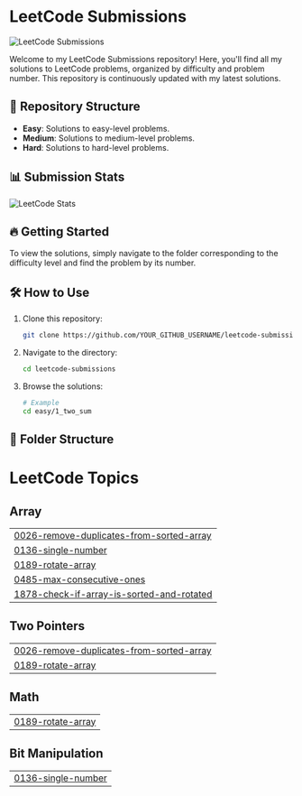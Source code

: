 # LeetCode Submissions

![LeetCode Submissions](https://leetcode-badge.chyroc.cn/?username=YOUR_LEETCODE_rajeev0521&theme=light)

Welcome to my LeetCode Submissions repository! Here, you'll find all my solutions to LeetCode problems, organized by difficulty and problem number. This repository is continuously updated with my latest solutions.

## 🚀 Repository Structure

- **Easy**: Solutions to easy-level problems.
- **Medium**: Solutions to medium-level problems.
- **Hard**: Solutions to hard-level problems.

## 📊 Submission Stats

![LeetCode Stats](https://leetcode-stats-six.vercel.app/?username=YOUR_LEETCODE_USERNAME&theme=dark)

## 🔥 Getting Started

To view the solutions, simply navigate to the folder corresponding to the difficulty level and find the problem by its number.

## 🛠️ How to Use

1. Clone this repository:
    ```bash
    git clone https://github.com/YOUR_GITHUB_USERNAME/leetcode-submissions.git
    ```
2. Navigate to the directory:
    ```bash
    cd leetcode-submissions
    ```
3. Browse the solutions:
    ```bash
    # Example
    cd easy/1_two_sum
    ```

## 📂 Folder Structure


<!---LeetCode Topics Start-->
# LeetCode Topics
## Array
|  |
| ------- |
| [0026-remove-duplicates-from-sorted-array](https://github.com/rajeev0521/Leetcode-Submissions/tree/master/0026-remove-duplicates-from-sorted-array) |
| [0136-single-number](https://github.com/rajeev0521/Leetcode-Submissions/tree/master/0136-single-number) |
| [0189-rotate-array](https://github.com/rajeev0521/Leetcode-Submissions/tree/master/0189-rotate-array) |
| [0485-max-consecutive-ones](https://github.com/rajeev0521/Leetcode-Submissions/tree/master/0485-max-consecutive-ones) |
| [1878-check-if-array-is-sorted-and-rotated](https://github.com/rajeev0521/Leetcode-Submissions/tree/master/1878-check-if-array-is-sorted-and-rotated) |
## Two Pointers
|  |
| ------- |
| [0026-remove-duplicates-from-sorted-array](https://github.com/rajeev0521/Leetcode-Submissions/tree/master/0026-remove-duplicates-from-sorted-array) |
| [0189-rotate-array](https://github.com/rajeev0521/Leetcode-Submissions/tree/master/0189-rotate-array) |
## Math
|  |
| ------- |
| [0189-rotate-array](https://github.com/rajeev0521/Leetcode-Submissions/tree/master/0189-rotate-array) |
## Bit Manipulation
|  |
| ------- |
| [0136-single-number](https://github.com/rajeev0521/Leetcode-Submissions/tree/master/0136-single-number) |
<!---LeetCode Topics End-->